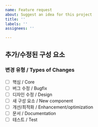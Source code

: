 ```yaml
---
name: Feature request
about: Suggest an idea for this project
title: ''
labels: ''
assignees: ''

---
```


## 추가/수정된 구성 요소
 
### 변경 유형 / Types of Changes
- [ ] 핵심 / Core
- [ ] 버그 수정 / Bugfix
- [ ] 디자인 수정 / Design
- [ ] 새 구성 요소 / New component
- [ ] 개선/최적화 / Enhancement/optimization
- [ ] 문서 / Documentation
- [ ] 테스트 / Test
